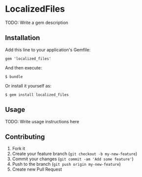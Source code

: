 # LocalizedFiles

TODO: Write a gem description

## Installation

Add this line to your application's Gemfile:

    gem 'localized_files'

And then execute:

    $ bundle

Or install it yourself as:

    $ gem install localized_files

## Usage

TODO: Write usage instructions here

## Contributing

1. Fork it
2. Create your feature branch (`git checkout -b my-new-feature`)
3. Commit your changes (`git commit -am 'Add some feature'`)
4. Push to the branch (`git push origin my-new-feature`)
5. Create new Pull Request
